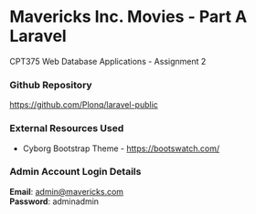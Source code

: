 # Mavericks Inc. Movies - Part A Laravel #

CPT375 Web Database Applications - Assignment 2

### Github Repository ###

https://github.com/Plonq/laravel-public

### External Resources Used ###

* Cyborg Bootstrap Theme - https://bootswatch.com/

### Admin Account Login Details ###

**Email**: admin@mavericks.com  
**Password**: adminadmin